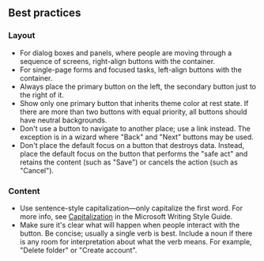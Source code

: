 ## Best practices

### Layout

- For dialog boxes and panels, where people are moving through a sequence of screens, right-align buttons with the
  container.
- For single-page forms and focused tasks, left-align buttons with the container.
- Always place the primary button on the left, the secondary button just to the right of it.
- Show only one primary button that inherits theme color at rest state. If there are more than two buttons with
  equal priority, all buttons should have neutral backgrounds.
- Don't use a button to navigate to another place; use a link instead. The exception is in a wizard where "Back" and
  "Next" buttons may be used.
- Don't place the default focus on a button that destroys data. Instead, place the default focus on the button that
  performs the "safe act" and retains the content (such as "Save") or cancels the action (such as "Cancel").

### Content

- Use sentence-style capitalization—only capitalize the first word. For more info, see
  [Capitalization](https://docs.microsoft.com/en-us/style-guide/capitalization) in the Microsoft Writing Style Guide.
- Make sure it's clear what will happen when people interact with the button. Be concise; usually a single verb
  is best. Include a noun if there is any room for interpretation about what the verb means.
  For example, "Delete folder" or "Create account".
